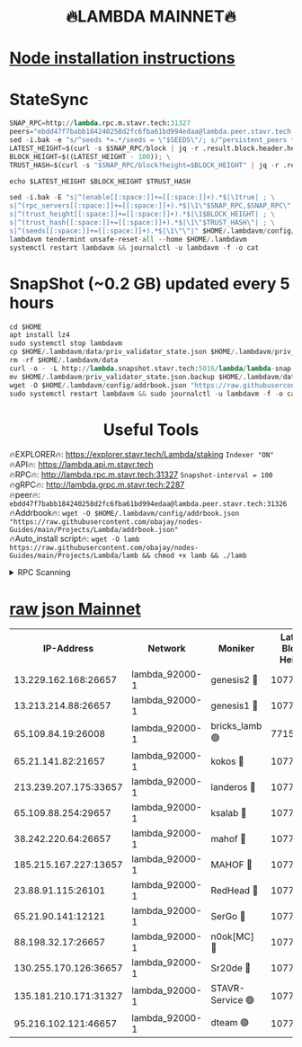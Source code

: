 <h1 align="center"> 🔥LAMBDA MAINNET🔥</h1>


[Node installation instructions](https://github.com/obajay/nodes-Guides/tree/main/Projects/Lambda)
=


# StateSync
```python
SNAP_RPC=http://lambda.rpc.m.stavr.tech:31327
peers="ebdd47f7babb184240258d2fc6fba61bd994edaa@lambda.peer.stavr.tech:31326" 
sed -i.bak -e "s/^seeds *=.*/seeds = \"$SEEDS\"/; s/^persistent_peers *=.*/persistent_peers = \"$PEERS\"/" $HOME/.lambdavm/config/config.toml
LATEST_HEIGHT=$(curl -s $SNAP_RPC/block | jq -r .result.block.header.height); \
BLOCK_HEIGHT=$((LATEST_HEIGHT - 100)); \
TRUST_HASH=$(curl -s "$SNAP_RPC/block?height=$BLOCK_HEIGHT" | jq -r .result.block_id.hash)

echo $LATEST_HEIGHT $BLOCK_HEIGHT $TRUST_HASH

sed -i.bak -E "s|^(enable[[:space:]]+=[[:space:]]+).*$|\1true| ; \
s|^(rpc_servers[[:space:]]+=[[:space:]]+).*$|\1\"$SNAP_RPC,$SNAP_RPC\"| ; \
s|^(trust_height[[:space:]]+=[[:space:]]+).*$|\1$BLOCK_HEIGHT| ; \
s|^(trust_hash[[:space:]]+=[[:space:]]+).*$|\1\"$TRUST_HASH\"| ; \
s|^(seeds[[:space:]]+=[[:space:]]+).*$|\1\"\"|" $HOME/.lambdavm/config/config.toml
lambdavm tendermint unsafe-reset-all --home $HOME/.lambdavm
systemctl restart lambdavm && journalctl -u lambdavm -f -o cat

```
# SnapShot (~0.2 GB) updated every 5 hours
```python
cd $HOME
apt install lz4
sudo systemctl stop lambdavm
cp $HOME/.lambdavm/data/priv_validator_state.json $HOME/.lambdavm/priv_validator_state.json.backup
rm -rf $HOME/.lambdavm/data
curl -o - -L http://lambda.snapshot.stavr.tech:5016/lambda/lambda-snap.tar.lz4 | lz4 -c -d - | tar -x -C $HOME/.lambdavm --strip-components 2
mv $HOME/.lambdavm/priv_validator_state.json.backup $HOME/.lambdavm/data/priv_validator_state.json
wget -O $HOME/.lambdavm/config/addrbook.json "https://raw.githubusercontent.com/obajay/nodes-Guides/main/Projects/Lambda/addrbook.json"
sudo systemctl restart lambdavm && sudo journalctl -u lambdavm -f -o cat
```
 <h1 align="center"> Useful Tools</h1>

🔥EXPLORER🔥:      https://explorer.stavr.tech/Lambda/staking	        `Indexer "ON"` \
🔥API🔥: 			 		 https://lambda.api.m.stavr.tech \
🔥RPC🔥:           http://lambda.rpc.m.stavr.tech:31327	              `Snapshot-interval = 100` \
🔥gRPC🔥:          http://lambda.grpc.m.stavr.tech:2287 \
🔥peer🔥:					 `ebdd47f7babb184240258d2fc6fba61bd994edaa@lambda.peer.stavr.tech:31326` \
🔥Addrbook🔥:    ```wget -O $HOME/.lambdavm/config/addrbook.json "https://raw.githubusercontent.com/obajay/nodes-Guides/main/Projects/Lambda/addrbook.json"``` \
🔥Auto_install script🔥: ```wget -O lamb https://raw.githubusercontent.com/obajay/nodes-Guides/main/Projects/Lambda/lamb && chmod +x lamb && ./lamb```


<details>
<summary>RPC Scanning</summary>

<h2 align="center"> We scan nodes in real time every 4 hours. And we provide the final result of RPC endpoints.
We cannot influence the operation of these nodes in any way. </h2>


```python
If Voting Power is higher than 0 --> then the Node is a validator of the network and may be subject to attack and be a potential threat to the chain.
```
```python
We marked such validators with a red symbol
```

</details>

[raw json Mainnet](https://rpc-check.lambm.stavr.tech/lambm/rpc-lambm-result.json)
=


<table><tr><th>IP-Address</th><th>Network</th><th>Moniker</th><th>Latest Block Height</th><th>Earliest Block Height</th><th>Catching Up</th><th>Tx Index</th><th>Voting Power</th><th>Scan Time</th></tr><tr><td>13.229.162.168:26657</td><td>lambda_92000-1</td><td>genesis2 🔴</td><td>10772936</td><td>1</td><td>False</td><td>on</td><td>16647211</td><td>2023-12-26T20:32:11.160632738UTC</td></tr><tr><td>13.213.214.88:26657</td><td>lambda_92000-1</td><td>genesis1 🔴</td><td>10772937</td><td>1</td><td>False</td><td>on</td><td>107835</td><td>2023-12-26T20:32:15.457946406UTC</td></tr><tr><td>65.109.84.19:26008</td><td>lambda_92000-1</td><td>bricks_lamb 🟢</td><td>7715743</td><td>7581001</td><td>False</td><td>on</td><td>0</td><td>2023-12-26T20:32:25.121153270UTC</td></tr><tr><td>65.21.141.82:21657</td><td>lambda_92000-1</td><td>kokos 🔴</td><td>10772938</td><td>7716001</td><td>False</td><td>off</td><td>546765</td><td>2023-12-26T20:32:17.899825239UTC</td></tr><tr><td>213.239.207.175:33657</td><td>lambda_92000-1</td><td>landeros 🔴</td><td>10772935</td><td>8136001</td><td>False</td><td>off</td><td>1251265</td><td>2023-12-26T20:32:05.326472180UTC</td></tr><tr><td>65.109.88.254:29657</td><td>lambda_92000-1</td><td>ksalab 🔴</td><td>10772939</td><td>8715001</td><td>False</td><td>on</td><td>504286</td><td>2023-12-26T20:32:21.226698640UTC</td></tr><tr><td>38.242.220.64:26657</td><td>lambda_92000-1</td><td>mahof 🔴</td><td>10772933</td><td>10131001</td><td>False</td><td>off</td><td>770350</td><td>2023-12-26T20:31:58.606992635UTC</td></tr><tr><td>185.215.167.227:13657</td><td>lambda_92000-1</td><td>MAHOF 🔴</td><td>10772936</td><td>10134001</td><td>False</td><td>on</td><td>2051510</td><td>2023-12-26T20:32:14.543483296UTC</td></tr><tr><td>23.88.91.115:26101</td><td>lambda_92000-1</td><td>RedHead 🔴</td><td>10772935</td><td>10672935</td><td>False</td><td>off</td><td>553202</td><td>2023-12-26T20:32:06.172275440UTC</td></tr><tr><td>65.21.90.141:12121</td><td>lambda_92000-1</td><td>SerGo 🔴</td><td>10772939</td><td>10672939</td><td>False</td><td>off</td><td>10571725</td><td>2023-12-26T20:32:21.664363374UTC</td></tr><tr><td>88.198.32.17:26657</td><td>lambda_92000-1</td><td>n0ok[MC] 🔴</td><td>10772940</td><td>10672940</td><td>False</td><td>off</td><td>1578630</td><td>2023-12-26T20:32:24.701303734UTC</td></tr><tr><td>130.255.170.126:36657</td><td>lambda_92000-1</td><td>Sr20de 🔴</td><td>10772935</td><td>10715001</td><td>False</td><td>off</td><td>671452</td><td>2023-12-26T20:32:05.835031271UTC</td></tr><tr><td>135.181.210.171:31327</td><td>lambda_92000-1</td><td>STAVR-Service 🟢</td><td>10772938</td><td>10771501</td><td>False</td><td>on</td><td>0</td><td>2023-12-26T20:32:20.353088414UTC</td></tr><tr><td>95.216.102.121:46657</td><td>lambda_92000-1</td><td>dteam 🟢</td><td>10772939</td><td>10772001</td><td>False</td><td>off</td><td>0</td><td>2023-12-26T20:32:20.827887927UTC</td></tr></table>
